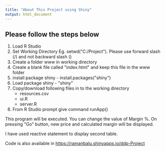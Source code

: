 ```yaml
---
title: "About This Project using Shiny"
output: html_document
---
```


## Please follow the steps below
1. Load R Studio
2. Set Working Directory Eg. setwd("C:/Project").  Please use forward slash (/) and not backward slash (\)
3. Create a folder www in working directory 
4. Create a blank file called "index.html" and keep this file in the www folder
5. install package shiny - install.packages("shiny")
6. Load package shiny - "shiny"
7. Copy/download following files in to the working directory
   - resources.csv
   - ui.R
   - server.R
8. From R Studio prompt give command runApp()

This program will be executed. You can change the value of Margin %. 
On pressing "Go" button, new price and calculated margin will be displayed.

I have used reactive statement to display second table.


Code is also available in 
https://ramanbalu.shinyapps.io/ddp-Project
